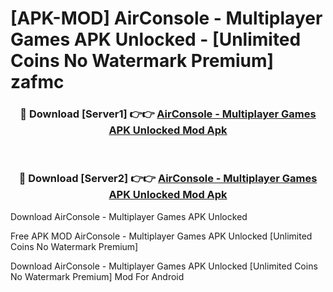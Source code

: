 # [APK-MOD] AirConsole - Multiplayer Games APK Unlocked - [Unlimited Coins No Watermark Premium] zafmc



<div align="center">
<h3>🔴 Download [Server1] 👉👉 <a href="https://momento.my/?title=AirConsole_-_Multiplayer_Games_APK_Unlocked">AirConsole - Multiplayer Games APK Unlocked Mod Apk</a></h3><br>

<h3>🔴 Download [Server2] 👉👉 <a href="https://momento.my/?title=AirConsole_-_Multiplayer_Games_APK_Unlocked">AirConsole - Multiplayer Games APK Unlocked Mod Apk</a></h3>
</div>



Download AirConsole - Multiplayer Games APK Unlocked 

Free APK MOD AirConsole - Multiplayer Games APK Unlocked [Unlimited Coins No Watermark Premium]

Download AirConsole - Multiplayer Games APK Unlocked [Unlimited Coins No Watermark Premium] Mod For Android
